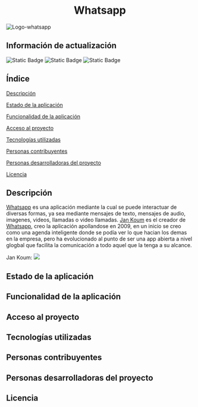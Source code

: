 <h1 align="center">Whatsapp</h1>

![Logo-whatsapp](https://github.com/user-attachments/assets/3dcacd5e-03ce-44c5-9da9-2f742e14cfcd)

<h2>Información de actualización</h2>

![Static Badge](https://img.shields.io/badge/Lincencia-Whatsapp-red)
![Static Badge](https://img.shields.io/badge/Versi%C3%B3n-v23.42.7-green)
![Static Badge](https://img.shields.io/badge/Fecha-22%2F09%2F2025-blue)

<h2>Índice</h2>

[Descripción](#descripción)

[Estado de la aplicación](#estado-de-la-aplicación)

[Funcionalidad de la aplicación](#funcionalidad-de-la-aplicación)

[Acceso al proyecto](#acceso-al-proyecto)

[Tecnologías utilizadas](#tecnologías-utilizadas)

[Personas contribuyentes](#personas-contribuyentes)

[Personas desarrolladoras del proyecto](#personas-desarrolladoras-del-proyecto)

[Licencia](#licencia)

## Descripción

<p><a href="https://es.wikipedia.org/wiki/WhatsApp">Whatsapp</a> es una aplicación mediante la cual se puede interactuar de diversas formas, ya sea mediante mensajes de texto, mensajes de audio, imagenes, videos, llamadas o video llamadas. <a href="https://es.wikipedia.org/wiki/Jan_Koum">Jan Koum</a> es el creador de <a href="https://es.wikipedia.org/wiki/WhatsApp">Whatsapp</a>, creo la aplicación apollandose en 2009, en un inicio se creo como una agenda inteligente donde se podía ver lo que hacian los demas en la empresa, pero ha evolucionado al punto de ser una app abierta a nivel glogbal que facilita la comunicación a todo aquel que la tenga a su alcance.</p>

Jan Koum:
<img src="https://github.com/user-attachments/assets/b8c95dff-a226-45f0-b7a4-38d3d0cf3dae">

## Estado de la aplicación



## Funcionalidad de la aplicación



## Acceso al proyecto



## Tecnologías utilizadas



## Personas contribuyentes



## Personas desarrolladoras del proyecto



## Licencia

